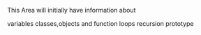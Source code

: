 This Area will initially have information about 

variables
classes,objects and function
loops
recursion
prototype




